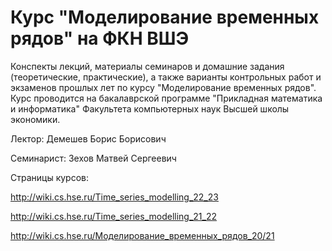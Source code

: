 # Курс "Моделирование временных рядов" на ФКН ВШЭ

Конспекты лекций, материалы семинаров и домашние задания (теоретические, практические), а также варианты контрольных работ и экзаменов прошлых лет по курсу "Моделирование временных рядов". Курс проводится на бакалаврской программе "Прикладная математика и информатика" Факультета компьютерных наук Высшей школы экономики.


Лектор: Демешев Борис Борисович

Семинарист: Зехов Матвей Сергеевич

Страницы курсов:

http://wiki.cs.hse.ru/Time_series_modelling_22_23

http://wiki.cs.hse.ru/Time_series_modelling_21_22

http://wiki.cs.hse.ru/Моделирование_временных_рядов_20/21